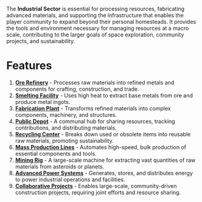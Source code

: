 The **Industrial Sector** is essential for processing resources, fabricating advanced materials, and supporting the infrastructure that enables the player community to expand beyond their personal homesteads. It provides the tools and environment necessary for managing resources at a macro scale, contributing to the larger goals of space exploration, community projects, and sustainability.

# Features

1. **[Ore Refinery](01-Ore-Refinery.md)** - Processes raw materials into refined metals and components for crafting, construction, and trade.
2. **[Smelting Facility](02-Smelting-Facility.md)** - Uses high heat to extract base metals from ore and produce metal ingots.
3. **[Fabrication Plant](03-Fabrication-Plant.md)** - Transforms refined materials into complex components, machinery, and structures.
4. **[Public Depot](04-Public-Depot.md)** - A communal hub for sharing resources, tracking contributions, and distributing materials.
5. **[Recycling Center](05-Recycling-Center.md)** - Breaks down used or obsolete items into reusable raw materials, promoting sustainability.
6. **[Mass Production Lines](06-Mass-Production-Lines.md)** - Automates high-speed, bulk production of essential components and tools.
7. **[Mining Rig](07-Mining-Rig.md)** - A large-scale machine for extracting vast quantities of raw materials from asteroids or planets.
8. **[Advanced Power Systems](08-Advanced-Power-Systems.md)** - Generates, stores, and distributes energy to power industrial operations and facilities.
9. **[Collaborative Projects](09-Collaborative-Projects.md)** - Enables large-scale, community-driven construction projects, requiring joint efforts and resource sharing.